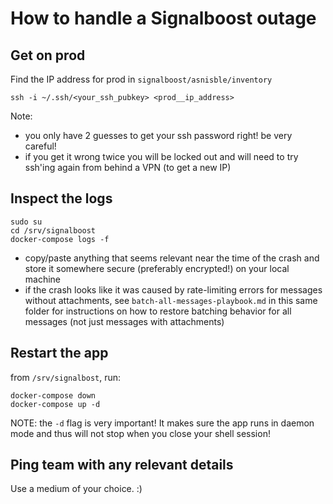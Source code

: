 # How to handle a Signalboost outage

## Get on prod

Find the IP address for prod in `signalboost/asnisble/inventory`

```shell
ssh -i ~/.ssh/<your_ssh_pubkey> <prod__ip_address>
```
Note:

* you only have 2 guesses to get your ssh password right! be very careful!
* if you get it wrong twice you will be locked out and will need to try ssh'ing
  again from behind a VPN (to get a new IP)

## Inspect the logs

```shell
sudo su
cd /srv/signalboost
docker-compose logs -f
```

* copy/paste anything that seems relevant near the time of the crash and store it
  somewhere secure (preferably encrypted!) on your local machine
* if the crash looks like it was caused by rate-limiting errors for messages
  without attachments, see `batch-all-messages-playbook.md` in this same folder
  for instructions on how to restore batching behavior for all messages (not
  just messages with attachments)

## Restart the app

from `/srv/signalbost`, run:

```
docker-compose down
docker-compose up -d
```

NOTE: the `-d` flag is very important! It makes sure the app runs in daemon mode
and thus will not stop when you close your shell session!

## Ping team with any relevant details

Use a medium of your choice. :)
